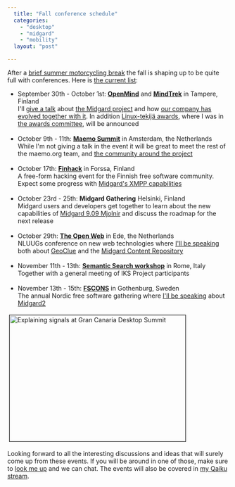 ```yaml
---
  title: "Fall conference schedule"
  categories: 
    - "desktop"
    - "midgard"
    - "mobility"
  layout: "post"

---
```

<p>
After a <a href="http://bergie.iki.fi/blog/on_to_new_motorcycle_adventures/">brief summer motorcycling break</a> the fall is shaping up to be quite full with conferences. Here is <a href="http://www.dopplr.com/traveller/bergie/trips">the current list</a>:
</p><ul>
<li>September 30th - October 1st: <strong><a href="http://www.openmind.fi/">OpenMind</a></strong> and <strong><a href="http://www.mindtrek.org/2009/">MindTrek</a></strong> in Tampere, Finland<br /> I'll <a href="http://www.openmind.fi/programme">give a talk</a> about <a href="http://bergie.iki.fi/blog/midgard2_stable-generic_content_repository_for_web-desktop_and_mobile/">the Midgard project</a> and how <a href="http://www.slideshare.net/bergie/nemein-ja-midgard-yritys-open-source-projektin-keskipisteess">our company has evolved together with it</a>. In addition <a href="http://www.flug.fi/linuxtekija/">Linux-tekijä awards</a>, where I was in <a href="http://www.flug.fi/linuxtekija/2009/">the awards committee</a>, will be announced<br /><br /></li>
<li>October 9th - 11th: <strong><a href="http://maemo.org/news/events/maemo_summit_2009/">Maemo Summit</a></strong> in Amsterdam, the Netherlands<br /> While I'm not giving a talk in the event it will be great to meet the rest of the maemo.org team, and <a href="http://talk.maemo.org/showpost.php?p=330630&amp;postcount=1">the community around the project</a><br /><br /></li>
<li>October 17th: <strong><a href="http://www.finhack.org/">Finhack</a></strong> in Forssa, Finland<br /> A free-form hacking event for the Finnish free software community. Expect some progress with <a href="http://bergie.iki.fi/blog/xmpp_publish-subscribe_for_midgard_and_ajatus_replication/">Midgard's XMPP capabilities</a><br /><br /></li>
<li>October 23rd - 25th: <strong>Midgard Gathering</strong> Helsinki, Finland<br /> Midgard users and developers get together to learn about the new capabilities of <a href="http://www.slideshare.net/bergie/midgard2-content-repository-for-desktop-and-the-web">Midgard 9.09 Mjolnir</a> and discuss the roadmap for the next release<br /><br /></li>
<li>October 29th: <strong><a href="http://www.nluug.nl/activiteiten/events/nj09/index-en.html">The Open Web</a></strong> in Ede, the Netherlands<br /> NLUUGs conference on new web technologies where <a href="http://www.nluug.nl/activiteiten/events/nj09/programma-en.html">I'll be speaking</a> both about <a href="http://www.slideshare.net/bergie/locationaware-desktop">GeoClue</a> and the <a href="http://www.slideshare.net/bergie/midgard2-content-repository-for-desktop-and-the-web">Midgard Content Repository</a><br /><br /></li>
<li>November 11th - 13th: <strong><a href="http://www.iks-project.eu/civicrm/event/info?reset=1&amp;id=3">Semantic Search workshop</a></strong> in Rome, Italy<br /> Together with a general meeting of IKS Project participants<br /><br /></li>
<li>November 13th - 15th: <strong><a href="http://www.fscons.org/">FSCONS</a></strong> in Gothenburg, Sweden<br /> The annual Nordic free software gathering where <a href="http://www.fscons.org/schedule">I'll be speaking</a> about <a href="http://bergie.iki.fi/blog/how_midgard_and_midgard2_differ/">Midgard2</a></li>
</ul><p>
<img src="https://d2vqpl3tx84ay5.cloudfront.net/bergie-signals-gcds.jpg" height="287" width="400" border="1" hspace="4" vspace="4" alt="Explaining signals at Gran Canaria Desktop Summit" title="Explaining signals at Gran Canaria Desktop Summit" />
</p><p>
Looking forward to all the interesting discussions and ideas that will surely come up from these events. If you will be around in one of those, make sure to <a href="http://bergie.iki.fi/">look me up</a> and we can chat. The events will also be covered in <a href="http://www.qaiku.com/home/bergie/">my Qaiku stream</a>.
</p>
